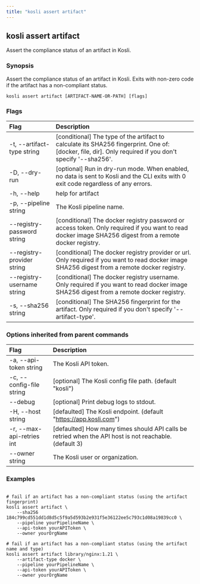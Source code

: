```yaml
---
title: "kosli assert artifact"
---
```


## kosli assert artifact

Assert the compliance status of an artifact in Kosli.

### Synopsis

Assert the compliance status of an artifact in Kosli.
Exits with non-zero code if the artifact has a non-compliant status.

```shell
kosli assert artifact [ARTIFACT-NAME-OR-PATH] [flags]
```

### Flags
| Flag | Description |
| :--- | :--- |
|    -t, --artifact-type string  |  [conditional] The type of the artifact to calculate its SHA256 fingerprint. One of: [docker, file, dir]. Only required if you don't specify '--sha256'.  |
|    -D, --dry-run  |  [optional] Run in dry-run mode. When enabled, no data is sent to Kosli and the CLI exits with 0 exit code regardless of any errors.  |
|    -h, --help  |  help for artifact  |
|    -p, --pipeline string  |  The Kosli pipeline name.  |
|        --registry-password string  |  [conditional] The docker registry password or access token. Only required if you want to read docker image SHA256 digest from a remote docker registry.  |
|        --registry-provider string  |  [conditional] The docker registry provider or url. Only required if you want to read docker image SHA256 digest from a remote docker registry.  |
|        --registry-username string  |  [conditional] The docker registry username. Only required if you want to read docker image SHA256 digest from a remote docker registry.  |
|    -s, --sha256 string  |  [conditional] The SHA256 fingerprint for the artifact. Only required if you don't specify '--artifact-type'.  |


### Options inherited from parent commands
| Flag | Description |
| :--- | :--- |
|    -a, --api-token string  |  The Kosli API token.  |
|    -c, --config-file string  |  [optional] The Kosli config file path. (default "kosli")  |
|        --debug  |  [optional] Print debug logs to stdout.  |
|    -H, --host string  |  [defaulted] The Kosli endpoint. (default "https://app.kosli.com")  |
|    -r, --max-api-retries int  |  [defaulted] How many times should API calls be retried when the API host is not reachable. (default 3)  |
|        --owner string  |  The Kosli user or organization.  |


### Examples

```shell

# fail if an artifact has a non-compliant status (using the artifact fingerprint)
kosli assert artifact \
	--sha256 184c799cd551dd1d8d5c5f9a5d593b2e931f5e36122ee5c793c1d08a19839cc0 \
	--pipeline yourPipelineName \
	--api-token yourAPIToken \
	--owner yourOrgName 

# fail if an artifact has a non-compliant status (using the artifact name and type)
kosli assert artifact library/nginx:1.21 \
	--artifact-type docker \
	--pipeline yourPipelineName \
	--api-token yourAPIToken \
	--owner yourOrgName 

```

